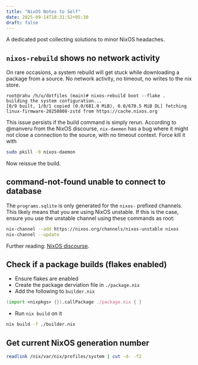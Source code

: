 ```yaml
---
title: "NixOS Notes to Self"
date: 2025-09-14T18:31:52+05:30
draft: false
---
```


A dedicated post collecting solutions to minor NixOS headaches.

## `nixos-rebuild` shows no network activity

On rare occasions, a system rebuild will get stuck while downloading a package from a source.
No network activity, no timeout, no writes to the nix store.

```
root@rahu /h/u/dotfiles (main)# nixos-rebuild boot --flake .
building the system configuration...
[0/9 built, 1/0/1 copied (0.0/681.0 MiB), 0.0/670.5 MiB DL] fetching linux-firmware-20250808-zstd from https://cache.nixos.org
```

This issue persists if the build command is simply rerun.
According to @manveru from the NixOS discourse, `nix-daemon` has a bug where it might
not close a connection to the source, with no timeout context. Force kill it with

```sh
sudo pkill -9 nixos-daemon
```

Now reissue the build.


## command-not-found unable to connect to database

The `programs.sqlite` is only generated for the `nixos-` prefixed channels.
This likely means that you are using NixOS unstable. If this is the case,
ensure you use the unstable channel using these commands as root:

```sh
nix-channel --add https://nixos.org/channels/nixos-unstable nixos
nix-channel --update
```

Further reading: [NixOS discourse](https://discourse.nixos.org/t/command-not-found-unable-to-open-database/3807).


## Check if a package builds (flakes enabled)

- Ensure flakes are enabled
- Create the package derviation file in `./package.nix`
- Add the following to `builder.nix`

```nix
(import <nixpkgs> {}).callPackage ./package.nix { }
```

- Run `nix build`  on it

```sh
nix build -f ./builder.nix
```

## Get current NixOS generation number

```sh
readlink /nix/var/nix/profiles/system | cut -d- -f2
```
